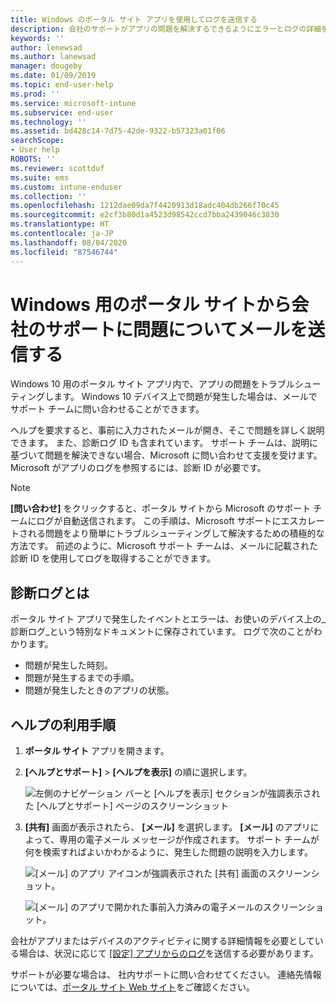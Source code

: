 ```yaml
---
title: Windows のポータル サイト アプリを使用してログを送信する
description: 会社のサポートがアプリの問題を解決するできるようにエラーとログの詳細をメールで送信する
keywords: ''
author: lenewsad
ms.author: lanewsad
manager: dougeby
ms.date: 01/09/2019
ms.topic: end-user-help
ms.prod: ''
ms.service: microsoft-intune
ms.subservice: end-user
ms.technology: ''
ms.assetid: bd428c14-7d75-42de-9322-b57323a01f06
searchScope:
- User help
ROBOTS: ''
ms.reviewer: scottduf
ms.suite: ems
ms.custom: intune-enduser
ms.collection: ''
ms.openlocfilehash: 1212dae09da7f4420913d18adc404db266f70c45
ms.sourcegitcommit: e2cf3b80d1a4523d98542ccd7bba2439046c3830
ms.translationtype: HT
ms.contentlocale: ja-JP
ms.lasthandoff: 08/04/2020
ms.locfileid: "87546744"
---
```

# <a name="email-your-company-support-about-problem-from-company-portal-for-windows"></a>Windows 用のポータル サイトから会社のサポートに問題についてメールを送信する

Windows 10 用のポータル サイト アプリ内で、アプリの問題をトラブルシューティングします。 Windows 10 デバイス上で問題が発生した場合は、メールでサポート チームに問い合わせることができます。 

ヘルプを要求すると、事前に入力されたメールが開き、そこで問題を詳しく説明できます。 また、診断ログ ID も含まれています。 サポート チームは、説明に基づいて問題を解決できない場合、Microsoft に問い合わせて支援を受けます。 Microsoft がアプリのログを参照するには、診断 ID が必要です。   


> [!Note]
> **[問い合わせ]** をクリックすると、ポータル サイトから Microsoft のサポート チームにログが自動送信されます。 この手順は、Microsoft サポートにエスカレートされる問題をより簡単にトラブルシューティングして解決するための積極的な方法です。 前述のように、Microsoft サポート チームは、メールに記載された診断 ID を使用してログを取得することができます。  

## <a name="what-is-a-diagnostic-log"></a>診断ログとは

ポータル サイト アプリで発生したイベントとエラーは、お使いのデバイス上の_診断ログ_という特別なドキュメントに保存されています。 ログで次のことがわかります。  
* 問題が発生した時刻。  
* 問題が発生するまでの手順。  
* 問題が発生したときのアプリの状態。   

## <a name="steps-to-get-help"></a>ヘルプの利用手順  

1. **ポータル サイト** アプリを開きます。
2. **[ヘルプとサポート]**  >  **[ヘルプを表示]** の順に選択します。  

   ![左側のナビゲーション バーと [ヘルプを表示] セクションが強調表示された [ヘルプとサポート] ページのスクリーンショット](./media/1812_UCP_Help_Support_Get_Help_Logs.png)    

3. **[共有]** 画面が表示されたら、 **[メール]** を選択します。 **[メール]** のアプリによって、専用の電子メール メッセージが作成されます。 サポート チームが何を検索すればよいかわかるように、発生した問題の説明を入力します。  

   ![[メール] のアプリ アイコンが強調表示された [共有] 画面のスクリーンショット。](./media/1811_Mail_Logs_Windows_CPapp.png)  


   ![[メール] のアプリで開かれた事前入力済みの電子メールのスクリーンショット。](./media/1811_Get_Help_Email_Windows_CPapp.png)  

会社がアプリまたはデバイスのアクティビティに関する詳細情報を必要としている場合は、状況に応じて [[設定] アプリからのログ](send-logs-to-your-it-admin-settings-windows.md)を送信する必要があります。  

サポートが必要な場合は、 社内サポートに問い合わせてください。 連絡先情報については、[ポータル サイト Web サイト](https://go.microsoft.com/fwlink/?linkid=2010980)をご確認ください。  
